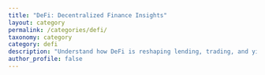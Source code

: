 ```yaml
---
title: "DeFi: Decentralized Finance Insights"
layout: category
permalink: /categories/defi/
taxonomy: category
category: defi
description: "Understand how DeFi is reshaping lending, trading, and yield strategies in a trustless ecosystem."
author_profile: false
---
```


